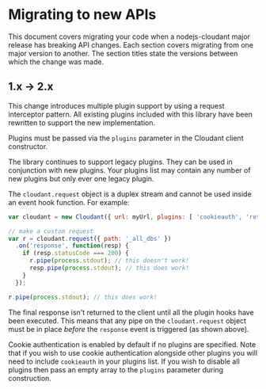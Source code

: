 # Migrating to new APIs

This document covers migrating your code when a nodejs-cloudant major release
has breaking API changes. Each section covers migrating from one major version
to another. The section titles state the versions between which the change was
made.

## 1.x → 2.x

This change introduces multiple plugin support by using a request interceptor
pattern. All existing plugins included with this library have been rewritten
to support the new implementation.

Plugins must be passed via the `plugins` parameter in the Cloudant client
constructor.

The library continues to support legacy plugins. They can be used in conjunction
with new plugins. Your plugins list may contain any number of new plugins but
only ever one legacy plugin.

The `cloudant.request` object is a duplex stream and cannot be used inside
an event hook function. For example:

```js
var cloudant = new Cloudant({ url: myUrl, plugins: [ 'cookieauth', 'retry' ] });

// make a custom request
var r = cloudant.request({ path: '_all_dbs' })
  .on('response', function(resp) {
    if (resp.statusCode === 200) {
      r.pipe(process.stdout); // this doesn't work!
      resp.pipe(process.stdout); // this does work!
    }
  });

r.pipe(process.stdout); // this does work!
```

The final response isn't returned to the client until all the plugin hooks have
been executed. This means that any pipe on the `cloudant.request` object must be
in place _before_ the `response` event is triggered (as shown above).

Cookie authentication is enabled by default if no plugins are specified.
Note that if you wish to use cookie authentication alongside other plugins you
will need to include `cookieauth` in your plugins list. If you wish to disable
all plugins then pass an empty array to the `plugins` parameter during
construction.
